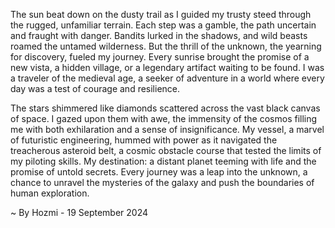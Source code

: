 
The sun beat down on the dusty trail as I guided my trusty steed through the rugged, unfamiliar terrain. Each step was a gamble, the path uncertain and fraught with danger. Bandits lurked in the shadows, and wild beasts roamed the untamed wilderness. But the thrill of the unknown, the yearning for discovery, fueled my journey. Every sunrise brought the promise of a new vista, a hidden village, or a legendary artifact waiting to be found. I was a traveler of the medieval age, a seeker of adventure in a world where every day was a test of courage and resilience.

The stars shimmered like diamonds scattered across the vast black canvas of space. I gazed upon them with awe, the immensity of the cosmos filling me with both exhilaration and a sense of insignificance. My vessel, a marvel of futuristic engineering, hummed with power as it navigated the treacherous asteroid belt, a cosmic obstacle course that tested the limits of my piloting skills. My destination: a distant planet teeming with life and the promise of untold secrets. Every journey was a leap into the unknown, a chance to unravel the mysteries of the galaxy and push the boundaries of human exploration. 

~ By Hozmi - 19 September 2024
